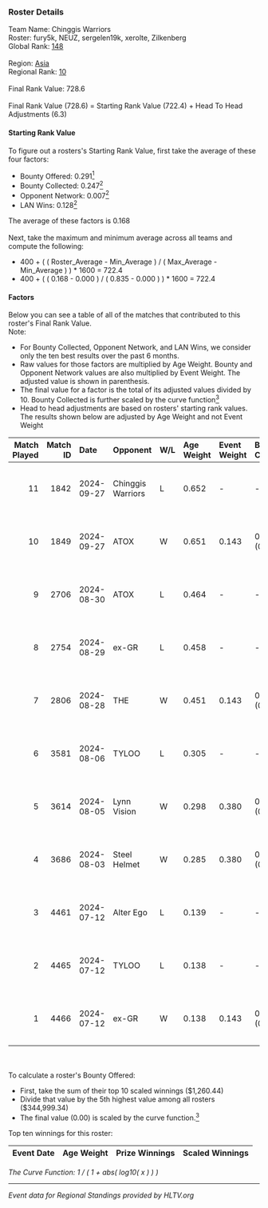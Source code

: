 ### Roster Details<br />
Team Name: Chinggis Warriors<br />
Roster: fury5k, NEUZ, sergelen19k, xerolte, Zilkenberg<br />
Global Rank: [148](../../standings_global_2024_12_18.md)<br />
<br />
Region: [Asia]( ../../standings_asia_2024_12_18.md)<br />
Regional Rank: [10]( ../../standings_asia_2024_12_18.md)<br />
<br />
Final Rank Value:  728.6<br />
<br />
Final Rank Value (728.6) = Starting Rank Value (722.4) + Head To Head Adjustments (6.3)<br />

#### Starting Rank Value<br />
To figure out a rosters's Starting Rank Value, first take the average of these four factors:<br />
- Bounty Offered: 0.291[<sup>1</sup>](#table2)
- Bounty Collected: 0.247[<sup>2</sup>](#table1)
- Opponent Network: 0.007[<sup>2</sup>](#table1)
- LAN Wins: 0.128[<sup>2</sup>](#table1)

The average of these factors is 0.168<br />
<br />
Next, take the maximum and minimum average across all teams and compute the following:<br />
- 400 + ( ( Roster_Average - Min_Average ) / ( Max_Average - Min_Average ) ) * 1600 = 722.4
- 400 + ( ( 0.168 - 0.000 ) / ( 0.835 - 0.000 ) ) * 1600 = 722.4


#### Factors<br />
Below you can see a table of all of the matches that contributed to this roster's Final Rank Value.<br />
Note:<br />

- For Bounty Collected, Opponent Network, and LAN Wins, we consider only the ten best results over the past 6 months.
- Raw values for those factors are multiplied by Age Weight. Bounty and Opponent Network values are also multiplied by Event Weight. The adjusted value is shown in parenthesis.
- The final value for a factor is the total of its adjusted values divided by 10. Bounty Collected is further scaled by the curve function[<sup>3</sup>](#curveFunction)
- Head to head adjustments are based on rosters' starting rank values. The results shown below are adjusted by Age Weight and not Event Weight
<span id="table1"></span><br />


| Match Played | Match ID | Date       | Opponent          | W/L | Age Weight | Event Weight | Bounty Collected | Opponent Network | LAN Wins  | H2H Adj. | Roster                                         |
| -: | -: | :- | :- | :- | :- | :- | :- | :- | :- | -: | :- |
|           11 |     1842 | 2024-09-27 | Chinggis Warriors | L   | 0.652      | -            | -                | -                | -         |    -5.60 | fury5k, NEUZ, sergelen19k, xerolte, Zilkenberg |
|           10 |     1849 | 2024-09-27 | ATOX              | W   | 0.651      | 0.143        | 0.056 (0.005)    | 0.315 (0.029)    | 1 (0.651) |    15.17 | fury5k, NEUZ, sergelen19k, xerolte, Zilkenberg |
|            9 |     2706 | 2024-08-30 | ATOX              | L   | 0.464      | -            | -                | -                | -         |    -3.73 | fury5k, NEUZ, sergelen19k, xerolte, Zilkenberg |
|            8 |     2754 | 2024-08-29 | ex-GR             | L   | 0.458      | -            | -                | -                | -         |    -7.07 | fury5k, NEUZ, sergelen19k, xerolte, Zilkenberg |
|            7 |     2806 | 2024-08-28 | THE               | W   | 0.451      | 0.143        | 0.000 (0.000)    | 0.055 (0.004)    | 0 (0.000) |     3.48 | fury5k, NEUZ, sergelen19k, xerolte, Zilkenberg |
|            6 |     3581 | 2024-08-06 | TYLOO             | L   | 0.305      | -            | -                | -                | -         |    -2.56 | fury5k, NEUZ, starDUST, xerolte, Zilkenberg    |
|            5 |     3614 | 2024-08-05 | Lynn Vision       | W   | 0.298      | 0.380        | 0.030 (0.003)    | 0.247 (0.028)    | 1 (0.298) |     7.62 | fury5k, NEUZ, starDUST, xerolte, Zilkenberg    |
|            4 |     3686 | 2024-08-03 | Steel Helmet      | W   | 0.285      | 0.380        | 0.000 (0.000)    | 0.018 (0.002)    | 1 (0.285) |     1.25 | fury5k, NEUZ, starDUST, xerolte, Zilkenberg    |
|            3 |     4461 | 2024-07-12 | Alter Ego         | L   | 0.139      | -            | -                | -                | -         |    -3.35 | fury5k, NEUZ, starDUST, xerolte, Zilkenberg    |
|            2 |     4465 | 2024-07-12 | TYLOO             | L   | 0.138      | -            | -                | -                | -         |    -1.20 | fury5k, NEUZ, starDUST, xerolte, Zilkenberg    |
|            1 |     4466 | 2024-07-12 | ex-GR             | W   | 0.138      | 0.143        | 0.023 (0.000)    | 0.157 (0.003)    | 0 (0.000) |     2.24 | fury5k, NEUZ, starDUST, xerolte, Zilkenberg    |

<br />
<span id="table2"></span><br />
To calculate a roster's Bounty Offered:<br />

- First, take the sum of their top 10 scaled winnings ($1,260.44)
- Divide that value by the 5th highest value among all rosters ($344,999.34)
- The final value (0.00) is scaled by the curve function.[<sup>3</sup>](#curveFunction)

Top ten winnings for this roster:<br />

| Event Date | Age Weight | Prize Winnings | Scaled Winnings |
| :- | -: | :- | :- |


<span id="curveFunction"></span>_The Curve Function: 1 / ( 1 + abs( log10( x ) ) )_<br />

---
_Event data for Regional Standings provided by HLTV.org_<br />
